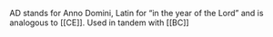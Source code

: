 AD stands for Anno Domini, Latin for “in the year of the Lord” and is analogous to [[CE]]. Used in tandem with [[BC]]
